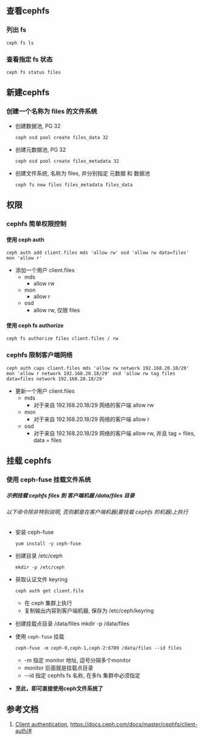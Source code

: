 ## 查看cephfs
### 列出 fs
    ceph fs ls

### 查看指定 fs 状态
    ceph fs status files


## 新建cephfs
### 创建一个名称为 files 的文件系统
- 创建数据池, PG 32
      
      ceph osd pool create files_data 32

- 创建元数据池, PG 32
      
      ceph osd pool create files_metadata 32

- 创建文件系统, 名称为 files, 并分别指定 元数据 和 数据池
  
      ceph fs new files files_metadata files_data

## 权限
### cephfs 简单权限控制
#### 使用 ceph auth
    ceph auth add client.files mds 'allow rw' osd 'allow rw data=files' mon 'allow r'

- 添加一个用户 client.files
  - mds 
    - allow rw
  - mon 
    - allow r
  - osd 
    - allow rw, 仅限 files

#### 使用 ceph fs authorize
    ceph fs authorize files client.files / rw

### cephfs 限制客户端网络

    ceph auth caps client.files mds 'allow rw network 192.168.20.18/29' mon 'allow r network 192.168.20.18/29' osd 'allow rw tag files data=files network 192.168.20.18/29'

- 更新一个用户 client.files
  - mds 
    - 对于来自 192.168.20.18/29 网络的客户端 allow rw
  - mon
    - 对于来自 192.168.20.18/29 网络的客户端 allow r
  - osd
    - 对于来自 192.168.20.18/29 网络的客户端 allow rw, 并且 tag = files, data = files

## 挂载 cephfs
### 使用 ceph-fuse 挂载文件系统
##### 示例挂载 cephfs files 到 客户端机器 /data/files 目录
###### 以下命令除非特别说明, 否则都是在客户端机器(要挂载 cephfs 的机器)上执行
- 安装 ceph-fuse
    
      yum install -y ceph-fuse

- 创建目录 /etc/ceph
    
      mkdir -p /etc/ceph

- 获取认证文件 keyring

      ceph auth get client.file
  - 在 ceph 集群上执行
  - 复制输出内容到客户端机器, 保存为 /etc/ceph/keyring

- 创建挂载点目录 /data/files
      mkdir -p /data/files

- 使用 `ceph-fuse` 挂载

      ceph-fuse -m ceph-0,ceph-1,ceph-2:6789 /data/files --id files
  - -m 指定 monitor 地址, 逗号分隔多个monitor
  - monitor 后面就是挂载点目录
  - --id 指定 cephfs fs 名称, 在多fs 集群中必须指定

- **至此，即可直接使用ceph文件系统了**


## 参考文档
1. [Client authentication](https://docs.ceph.com/docs/master/cephfs/client-auth/#), https://docs.ceph.com/docs/master/cephfs/client-auth/#